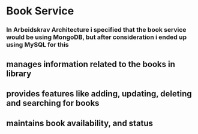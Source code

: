 # Book Service

### In Arbeidskrav Architecture i specified that the book service would be using MongoDB, but after consideration i ended up using MySQL for this


 ## manages information related to the books in library

 ## provides features like adding, updating, deleting and searching for books

 ## maintains book availability, and status
